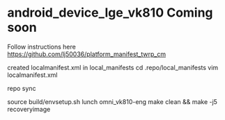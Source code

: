 # android_device_lge_vk810 Coming soon

Follow instructions here
https://github.com/lj50036/platform_manifest_twrp_cm

created localmanifest.xml in local_manifests
cd .repo/local_manifests
vim localmanifest.xml

<?xml version="1.0" encoding="UTF-8"?>

<manifest>
<remote name="vk810" fetch="https://github.com/Liquid1ce" />
<project path="device/lge/vk810" name="android_device_lge_vk810" remote="vk810" revision="omni_twrp_mm"/>

</manifest>


repo sync

source build/envsetup.sh
lunch omni_vk810-eng
make clean && make -j5 recoveryimage


